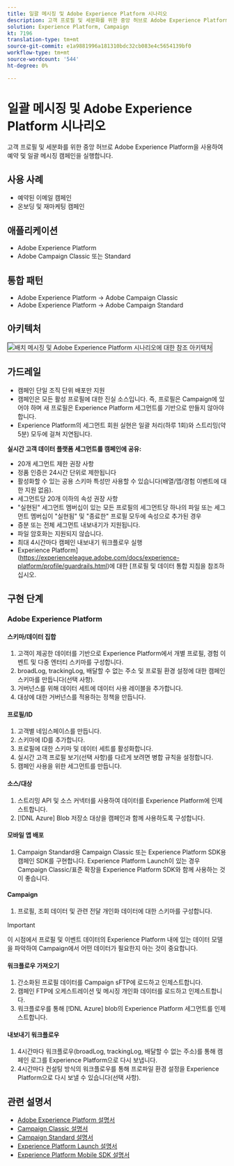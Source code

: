```yaml
---
title: 일괄 메시징 및 Adobe Experience Platform 시나리오
description: 고객 프로필 및 세분화를 위한 중앙 허브로 Adobe Experience Platform을 사용하여 예약 및 일괄 메시징 캠페인을 실행합니다.
solution: Experience Platform, Campaign
kt: 7196
translation-type: tm+mt
source-git-commit: e1a9881996a181310bdc32cb083e4c5654139bf0
workflow-type: tm+mt
source-wordcount: '544'
ht-degree: 0%

---
```



# 일괄 메시징 및 Adobe Experience Platform 시나리오

고객 프로필 및 세분화를 위한 중앙 허브로 Adobe Experience Platform을 사용하여 예약 및 일괄 메시징 캠페인을 실행합니다.

## 사용 사례

* 예약된 이메일 캠페인
* 온보딩 및 재마케팅 캠페인

## 애플리케이션

* Adobe Experience Platform
* Adobe Campaign Classic 또는 Standard

## 통합 패턴

* Adobe Experience Platform → Adobe Campaign Classic
* Adobe Experience Platform → Adobe Campaign Standard

## 아키텍처

<img src="assets/aepbatch.svg" alt="배치 메시징 및 Adobe Experience Platform 시나리오에 대한 참조 아키텍처" style="border:1px solid #4a4a4a" />

## 가드레일

* 캠페인 단일 조직 단위 배포만 지원
* 캠페인은 모든 활성 프로필에 대한 진실 소스입니다. 즉, 프로필은 Campaign에 있어야 하며 새 프로필은 Experience Platform 세그먼트를 기반으로 만들지 않아야 합니다.
* Experience Platform의 세그먼트 회원 실현은 일괄 처리(하루 1회)와 스트리밍(약 5분) 모두에 걸쳐 지연됩니다.

**실시간 고객 데이터 플랫폼 세그먼트를 캠페인에 공유:**

* 20개 세그먼트 제한 권장 사항
* 정품 인증은 24시간 단위로 제한됩니다
* 활성화할 수 있는 공용 스키마 특성만 사용할 수 있습니다(배열/맵/경험 이벤트에 대한 지원 없음).
* 세그먼트당 20개 이하의 속성 권장 사항
* &quot;실현된&quot; 세그먼트 멤버십이 있는 모든 프로필의 세그먼트당 하나의 파일 또는 세그먼트 멤버십이 &quot;실현됨&quot; 및 &quot;종료한&quot; 프로필 모두에 속성으로 추가된 경우
* 증분 또는 전체 세그먼트 내보내기가 지원됩니다.
* 파일 암호화는 지원되지 않습니다.
* 최대 4시간마다 캠페인 내보내기 워크플로우 실행
* Experience Platform](https://experienceleague.adobe.com/docs/experience-platform/profile/guardrails.html)에 대한 [프로필 및 데이터 통합 지침을 참조하십시오.

## 구현 단계

### Adobe Experience Platform

#### 스키마/데이터 집합

1. 고객이 제공한 데이터를 기반으로 Experience Platform에서 개별 프로필, 경험 이벤트 및 다중 엔터티 스키마를 구성합니다.
1. broadLog, trackingLog, 배달할 수 없는 주소 및 프로필 환경 설정에 대한 캠페인 스키마를 만듭니다(선택 사항).
1. 거버넌스를 위해 데이터 세트에 데이터 사용 레이블을 추가합니다.
1. 대상에 대한 거버넌스를 적용하는 정책을 만듭니다.

#### 프로필/ID

1. 고객별 네임스페이스를 만듭니다.
1. 스키마에 ID를 추가합니다.
1. 프로필에 대한 스키마 및 데이터 세트를 활성화합니다.
1. 실시간 고객 프로필 보기(선택 사항)를 다르게 보려면 병합 규칙을 설정합니다.
1. 캠페인 사용을 위한 세그먼트를 만듭니다.

#### 소스/대상

1. 스트리밍 API 및 소스 커넥터를 사용하여 데이터를 Experience Platform에 인제스트합니다.
1. [!DNL Azure] Blob 저장소 대상을 캠페인과 함께 사용하도록 구성합니다.

#### 모바일 앱 배포

1. Campaign Standard용 Campaign Classic 또는 Experience Platform SDK용 캠페인 SDK를 구현합니다. Experience Platform Launch이 있는 경우 Campaign Classic/표준 확장을 Experience Platform SDK와 함께 사용하는 것이 좋습니다.

#### Campaign

1. 프로필, 조회 데이터 및 관련 전달 개인화 데이터에 대한 스키마를 구성합니다.

>[!IMPORTANT]
>
>이 시점에서 프로필 및 이벤트 데이터의 Experience Platform 내에 있는 데이터 모델을 파악하여 Campaign에서 어떤 데이터가 필요한지 아는 것이 중요합니다.

#### 워크플로우 가져오기

1. 간소화된 프로필 데이터를 Campaign sFTP에 로드하고 인제스트합니다.
1. 캠페인 FTP에 오케스트레이션 및 메시징 개인화 데이터를 로드하고 인제스트합니다.
1. 워크플로우를 통해 [!DNL Azure] blob의 Experience Platform 세그먼트를 인제스트합니다.

#### 내보내기 워크플로우

1. 4시간마다 워크플로우(broadLog, trackingLog, 배달할 수 없는 주소)를 통해 캠페인 로그를 Experience Platform으로 다시 보냅니다.
1. 4시간마다 컨설팅 방식의 워크플로우를 통해 프로파일 환경 설정을 Experience Platform으로 다시 보낼 수 있습니다(선택 사항).


## 관련 설명서

* [Adobe Experience Platform 설명서](https://experienceleague.adobe.com/docs/experience-platform.html?lang=en)
* [Campaign Classic 설명서](https://experienceleague.adobe.com/docs/campaign-classic.html?lang=en)
* [Campaign Standard 설명서](https://experienceleague.adobe.com/docs/campaign-standard.html?lang=en)
* [Experience Platform Launch 설명서](https://experienceleague.adobe.com/docs/launch.html?lang=en)
* [Experience Platform Mobile SDK 설명서](https://experienceleague.adobe.com/docs/mobile.html?lang=en)
